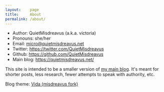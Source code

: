 ```yaml
---
layout:    page
title:     About
permalink: /about/
---
```


- Author: QuietMisdreavus (a.k.a. victoria)
- Pronouns: she/her
- Email: micro@quietmisdreavus.net
- Twitter: <https://twitter.com/QuietMisdreavus>
- Github: <https://github.com/QuietMisdreavus>
- Main blog: <https://quietmisdreavus.net/>

This site is intended to be a smaller version of [my main blog].
It's meant for shorter posts, less research, fewer attempts to speak with authority, etc.

[my main blog]: https://quietmisdreavus.net

Blog theme: [Vida (misdreavus fork)][vida]

[vida]: https://github.com/QuietMisdreavus/vida
